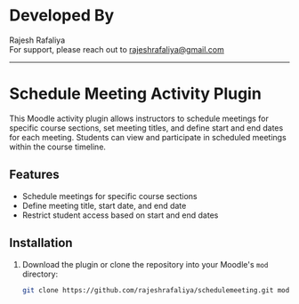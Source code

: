 # Developed By
Rajesh Rafaliya  
For support, please reach out to [rajeshrafaliya@gmail.com](mailto:rajeshrafaliya@gmail.com)

_____________________________________________________________

# Schedule Meeting Activity Plugin

This Moodle activity plugin allows instructors to schedule meetings for specific course sections, set meeting titles, and define start and end dates for each meeting. Students can view and participate in scheduled meetings within the course timeline.

## Features
- Schedule meetings for specific course sections
- Define meeting title, start date, and end date
- Restrict student access based on start and end dates

## Installation
1. Download the plugin or clone the repository into your Moodle's `mod` directory:
   ```bash
   git clone https://github.com/rajeshrafaliya/schedulemeeting.git mod/schedulemeeting
